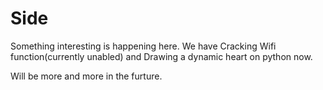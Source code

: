 # Side
Something interesting is happening here.
We have Cracking Wifi function(currently unabled)
and Drawing a dynamic heart on python now.

Will be more and more in the furture.
